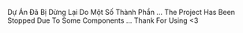 Dự Án Đã Bị Dừng Lại Do Một Số Thành Phần ... 
The Project Has Been Stopped Due To Some Components ...
Thank For Using <3
